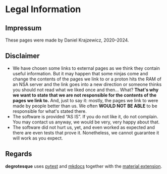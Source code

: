 # Legal Information

## Impressum

These pages were made by Daniel Krajzewicz, 2020&ndash;2024.


## Disclaimer

* We have chosen some links to external pages as we think they contain useful information. But it may happen that some ninjas come and change the contents of the pages we link to or a proton hits the RAM of an NSA server and the link goes into a new direction or someone thinks you should not read what we liked once and then&hellip; What?
  **That&apos;s why we want to state that we are not responsible for the contents of the pages we link to.**
  And, just to say it: mostly, the pages we link to were made by people better than us. We often **WOULD NOT BE ABLE** to be responsible for what&apos;s stated there.
* The software is provided &ldquo;AS IS&rdquo;. If you do not like it, do not complain. You may contact us anyway, we would be very, very happy about that.
* The software did not hurt us, yet, and even worked as expected and there are even tests that prove it. Nonetheless, we cannot guarantee it will work as you expect.


## Regards

**degrotesque** uses [pytest](https://pytest.org) and [mkdocs](https://www.mkdocs.org/) together with the [material extension](https://squidfunk.github.io/mkdocs-material/).


